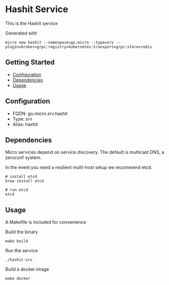 # Hashit Service

This is the Hashit service

Generated with

```
micro new hashit --namespace=go.micro --type=srv --plugin=broker=grpc:registry=kubernetes:transport=grpc:store=redis
```

## Getting Started

- [Configuration](#configuration)
- [Dependencies](#dependencies)
- [Usage](#usage)

## Configuration

- FQDN: go.micro.srv.hashit
- Type: srv
- Alias: hashit

## Dependencies

Micro services depend on service discovery. The default is multicast DNS, a zeroconf system.

In the event you need a resilient multi-host setup we recommend etcd.

```
# install etcd
brew install etcd

# run etcd
etcd
```

## Usage

A Makefile is included for convenience

Build the binary

```
make build
```

Run the service
```
./hashit-srv
```

Build a docker image
```
make docker
```